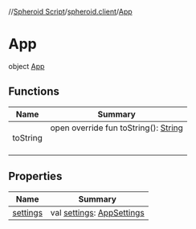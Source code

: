 //[Spheroid Script](../../index.md)/[spheroid.client](../index.md)/[App](index.md)



# App  
 object [App](index.md)   


## Functions  
  
|  Name|  Summary| 
|---|---|
| toString| open override fun toString(): [String](../../spheroid/-string/index.md)  <br><br><br>


## Properties  
  
|  Name|  Summary| 
|---|---|
| [settings](index.md#spheroid.client/App/settings/#/PointingToDeclaration/)|  val [settings](index.md#spheroid.client/App/settings/#/PointingToDeclaration/): [AppSettings](../-app-settings/index.md)   <br>

